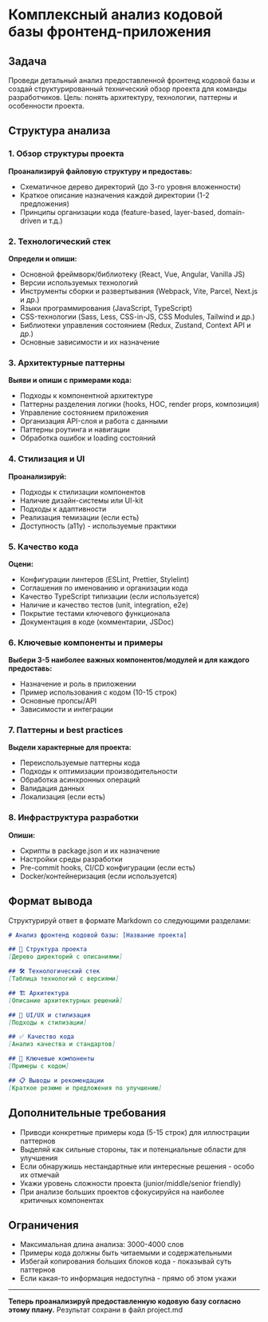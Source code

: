 # Комплексный анализ кодовой базы фронтенд-приложения

## Задача
Проведи детальный анализ предоставленной фронтенд кодовой базы и создай структурированный технический обзор проекта для команды разработчиков. Цель: понять архитектуру, технологии, паттерны и особенности проекта.

## Структура анализа

### 1. Обзор структуры проекта
**Проанализируй файловую структуру и предоставь:**
- Схематичное дерево директорий (до 3-го уровня вложенности)
- Краткое описание назначения каждой директории (1-2 предложения)
- Принципы организации кода (feature-based, layer-based, domain-driven и т.д.)

### 2. Технологический стек
**Определи и опиши:**
- Основной фреймворк/библиотеку (React, Vue, Angular, Vanilla JS)
- Версии используемых технологий
- Инструменты сборки и развертывания (Webpack, Vite, Parcel, Next.js и др.)
- Языки программирования (JavaScript, TypeScript)
- CSS-технологии (Sass, Less, CSS-in-JS, CSS Modules, Tailwind и др.)
- Библиотеки управления состоянием (Redux, Zustand, Context API и др.)
- Основные зависимости и их назначение

### 3. Архитектурные паттерны
**Выяви и опиши с примерами кода:**
- Подходы к компонентной архитектуре
- Паттерны разделения логики (hooks, HOC, render props, композиция)
- Управление состоянием приложения
- Организация API-слоя и работа с данными
- Паттерны роутинга и навигации
- Обработка ошибок и loading состояний

### 4. Стилизация и UI
**Проанализируй:**
- Подходы к стилизации компонентов
- Наличие дизайн-системы или UI-kit
- Подходы к адаптивности
- Реализация темизации (если есть)
- Доступность (a11y) - используемые практики

### 5. Качество кода
**Оцени:**
- Конфигурации линтеров (ESLint, Prettier, Stylelint)
- Соглашения по именованию и организации кода
- Качество TypeScript типизации (если используется)
- Наличие и качество тестов (unit, integration, e2e)
- Покрытие тестами ключевого функционала
- Документация в коде (комментарии, JSDoc)

### 6. Ключевые компоненты и примеры
**Выбери 3-5 наиболее важных компонентов/модулей и для каждого предоставь:**
- Назначение и роль в приложении
- Пример использования с кодом (10-15 строк)
- Основные пропсы/API
- Зависимости и интеграции

### 7. Паттерны и best practices
**Выдели характерные для проекта:**
- Переиспользуемые паттерны кода
- Подходы к оптимизации производительности
- Обработка асинхронных операций
- Валидация данных
- Локализация (если есть)

### 8. Инфраструктура разработки
**Опиши:**
- Скрипты в package.json и их назначение
- Настройки среды разработки
- Pre-commit hooks, CI/CD конфигурации (если есть)
- Docker/контейнеризация (если используется)

## Формат вывода

Структурируй ответ в формате Markdown со следующими разделами:

```markdown
# Анализ фронтенд кодовой базы: [Название проекта]

## 📁 Структура проекта
[Дерево директорий с описаниями]

## 🛠 Технологический стек
[Таблица технологий с версиями]

## 🏗 Архитектура
[Описание архитектурных решений]

## 🎨 UI/UX и стилизация
[Подходы к стилизации]

## ✅ Качество кода
[Анализ качества и стандартов]

## 🔧 Ключевые компоненты
[Примеры с кодом]

## 📋 Выводы и рекомендации
[Краткое резюме и предложения по улучшению]
```

## Дополнительные требования

- Приводи конкретные примеры кода (5-15 строк) для иллюстрации паттернов
- Выделяй как сильные стороны, так и потенциальные области для улучшения
- Если обнаружишь нестандартные или интересные решения - особо их отмечай
- Укажи уровень сложности проекта (junior/middle/senior friendly)
- При анализе больших проектов сфокусируйся на наиболее критичных компонентах

## Ограничения

- Максимальная длина анализа: 3000-4000 слов
- Примеры кода должны быть читаемыми и содержательными
- Избегай копирования больших блоков кода - показывай суть паттернов
- Если какая-то информация недоступна - прямо об этом укажи

---

**Теперь проанализируй предоставленную кодовую базу согласно этому плану.**
Результат сохрани в файл project.md